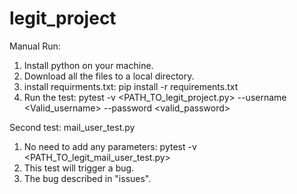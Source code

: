 # legit_project
Manual Run:
1. Install python on your machine.
2. Download all the files to a local directory.
3. install requirments.txt:
pip install -r requirements.txt
4. Run the test:
   pytest -v <PATH_TO_legit_project.py> --username <Valid_username> --password <valid_password>


Second test: mail_user_test.py
1. No need to add any parameters: pytest -v <PATH_TO_legit_mail_user_test.py>
2. This test will trigger a bug.
3. The bug described in "issues".
